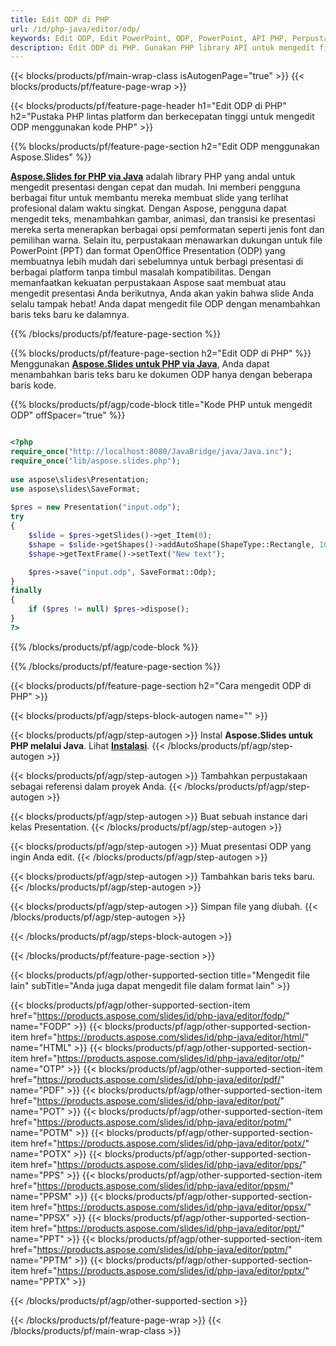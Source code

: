 ```yaml
---
title: Edit ODP di PHP
url: /id/php-java/editor/odp/
keywords: Edit ODP, Edit PowerPoint, ODP, PowerPoint, API PHP, Perpustakaan PHP
description: Edit ODP di PHP. Gunakan PHP library API untuk mengedit file ODP
---
```


{{< blocks/products/pf/main-wrap-class isAutogenPage="true" >}}
{{< blocks/products/pf/feature-page-wrap >}}

{{< blocks/products/pf/feature-page-header h1="Edit ODP di PHP" h2="Pustaka PHP lintas platform dan berkecepatan tinggi untuk mengedit ODP menggunakan kode PHP" >}}

{{% blocks/products/pf/feature-page-section h2="Edit ODP menggunakan Aspose.Slides" %}}

[**Aspose.Slides for PHP via Java**](https://products.aspose.com/slides/id/php-java/) adalah library PHP yang andal untuk mengedit presentasi dengan cepat dan mudah. Ini memberi pengguna berbagai fitur untuk membantu mereka membuat slide yang terlihat profesional dalam waktu singkat. Dengan Aspose, pengguna dapat mengedit teks, menambahkan gambar, animasi, dan transisi ke presentasi mereka serta menerapkan berbagai opsi pemformatan seperti jenis font dan pemilihan warna. Selain itu, perpustakaan menawarkan dukungan untuk file PowerPoint (PPT) dan format OpenOffice Presentation (ODP) yang membuatnya lebih mudah dari sebelumnya untuk berbagi presentasi di berbagai platform tanpa timbul masalah kompatibilitas. Dengan memanfaatkan kekuatan perpustakaan Aspose saat membuat atau mengedit presentasi Anda berikutnya, Anda akan yakin bahwa slide Anda selalu tampak hebat!
Anda dapat mengedit file ODP dengan menambahkan baris teks baru ke dalamnya. 

{{% /blocks/products/pf/feature-page-section %}}

{{% blocks/products/pf/feature-page-section  h2="Edit ODP di PHP" %}}
Menggunakan [**Aspose.Slides untuk PHP via Java**](https://products.aspose.com/slides/id/php-java/), Anda dapat menambahkan baris teks baru ke dokumen ODP hanya dengan beberapa baris kode.

{{% blocks/products/pf/agp/code-block title="Kode PHP untuk mengedit ODP" offSpacer="true" %}}

```php

<?php
require_once("http://localhost:8080/JavaBridge/java/Java.inc");
require_once("lib/aspose.slides.php");
 
use aspose\slides\Presentation;
use aspose\slides\SaveFormat;
 
$pres = new Presentation("input.odp");
try
{
    $slide = $pres->getSlides()->get_Item(0);     
    $shape = $slide->getShapes()->addAutoShape(ShapeType::Rectangle, 10, 10, 100, 50);
    $shape->getTextFrame()->setText("New text");

    $pres->save("input.odp", SaveFormat::Odp);
}
finally
{
    if ($pres != null) $pres->dispose();
}
?>
```
{{% /blocks/products/pf/agp/code-block %}}

{{% /blocks/products/pf/feature-page-section %}}

{{< blocks/products/pf/feature-page-section  h2="Cara mengedit ODP di PHP" >}}

{{< blocks/products/pf/agp/steps-block-autogen name="" >}}


{{< blocks/products/pf/agp/step-autogen >}}
Instal **Aspose.Slides untuk PHP melalui Java**. Lihat [**Instalasi**](https://docs.aspose.com/slides/php-java/installation/).
{{< /blocks/products/pf/agp/step-autogen >}}

{{< blocks/products/pf/agp/step-autogen >}}
Tambahkan perpustakaan sebagai referensi dalam proyek Anda.
{{< /blocks/products/pf/agp/step-autogen >}}

{{< blocks/products/pf/agp/step-autogen >}}
Buat sebuah instance dari kelas Presentation.
{{< /blocks/products/pf/agp/step-autogen >}}

{{< blocks/products/pf/agp/step-autogen >}}
Muat presentasi ODP yang ingin Anda edit.
{{< /blocks/products/pf/agp/step-autogen >}}

{{< blocks/products/pf/agp/step-autogen >}}
Tambahkan baris teks baru.
{{< /blocks/products/pf/agp/step-autogen >}}

{{< blocks/products/pf/agp/step-autogen >}}
Simpan file yang diubah.
{{< /blocks/products/pf/agp/step-autogen >}}

{{< /blocks/products/pf/agp/steps-block-autogen >}}


{{< /blocks/products/pf/feature-page-section >}}

{{< blocks/products/pf/agp/other-supported-section title="Mengedit file lain" subTitle="Anda juga dapat mengedit file dalam format lain" >}}

{{< blocks/products/pf/agp/other-supported-section-item href="https://products.aspose.com/slides/id/php-java/editor/fodp/" name="FODP" >}}
{{< blocks/products/pf/agp/other-supported-section-item href="https://products.aspose.com/slides/id/php-java/editor/html/" name="HTML" >}}
{{< blocks/products/pf/agp/other-supported-section-item href="https://products.aspose.com/slides/id/php-java/editor/otp/" name="OTP" >}}
{{< blocks/products/pf/agp/other-supported-section-item href="https://products.aspose.com/slides/id/php-java/editor/pdf/" name="PDF" >}}
{{< blocks/products/pf/agp/other-supported-section-item href="https://products.aspose.com/slides/id/php-java/editor/pot/" name="POT" >}}
{{< blocks/products/pf/agp/other-supported-section-item href="https://products.aspose.com/slides/id/php-java/editor/potm/" name="POTM" >}}
{{< blocks/products/pf/agp/other-supported-section-item href="https://products.aspose.com/slides/id/php-java/editor/potx/" name="POTX" >}}
{{< blocks/products/pf/agp/other-supported-section-item href="https://products.aspose.com/slides/id/php-java/editor/pps/" name="PPS" >}}
{{< blocks/products/pf/agp/other-supported-section-item href="https://products.aspose.com/slides/id/php-java/editor/ppsm/" name="PPSM" >}}
{{< blocks/products/pf/agp/other-supported-section-item href="https://products.aspose.com/slides/id/php-java/editor/ppsx/" name="PPSX" >}}
{{< blocks/products/pf/agp/other-supported-section-item href="https://products.aspose.com/slides/id/php-java/editor/ppt/" name="PPT" >}}
{{< blocks/products/pf/agp/other-supported-section-item href="https://products.aspose.com/slides/id/php-java/editor/pptm/" name="PPTM" >}}
{{< blocks/products/pf/agp/other-supported-section-item href="https://products.aspose.com/slides/id/php-java/editor/pptx/" name="PPTX" >}}


{{< /blocks/products/pf/agp/other-supported-section >}}

{{< /blocks/products/pf/feature-page-wrap >}}
{{< /blocks/products/pf/main-wrap-class >}}